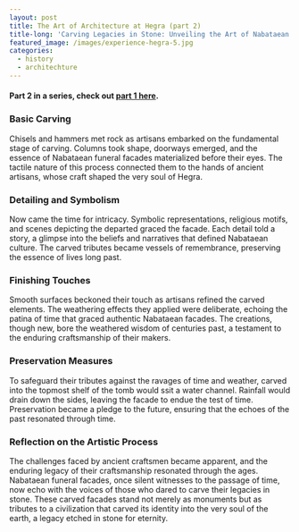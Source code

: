```yaml
---
layout: post
title: The Art of Architecture at Hegra (part 2)
title-long: 'Carving Legacies in Stone: Unveiling the Art of Nabataean Funeral Facades'
featured_image: /images/experience-hegra-5.jpg
categories:
  - history
  - architechture
---
```

#### Part 2 in a series, check out [part 1 here](/posts/art-of-architechture-at-hegra.md).

### **Basic Carving**

Chisels and hammers met rock as artisans embarked on the fundamental stage of carving. Columns took shape, doorways emerged, and the essence of Nabataean funeral facades materialized before their eyes. The tactile nature of this process connected them to the hands of ancient artisans, whose craft shaped the very soul of Hegra.

### **Detailing and Symbolism**

Now came the time for intricacy. Symbolic representations, religious motifs, and scenes depicting the departed graced the facade. Each detail told a story, a glimpse into the beliefs and narratives that defined Nabataean culture. The carved tributes became vessels of remembrance, preserving the essence of lives long past.

### **Finishing Touches**

Smooth surfaces beckoned their touch as artisans refined the carved elements. The weathering effects they applied were deliberate, echoing the patina of time that graced authentic Nabataean facades. The creations, though new, bore the weathered wisdom of centuries past, a testament to the enduring craftsmanship of their makers.

### **Preservation Measures**

To safeguard their tributes against the ravages of time and weather, carved into the topmost shelf of the tomb would ssit a water channel. Rainfall would drain down the sides, leaving the facade to endue the test of time. Preservation became a pledge to the future, ensuring that the echoes of the past resonated through time.

### **Reflection on the Artistic Process**

The challenges faced by ancient craftsmen became apparent, and the enduring legacy of their craftsmanship resonated through the ages. Nabataean funeral facades, once silent witnesses to the passage of time, now echo with the voices of those who dared to carve their legacies in stone. These carved facades stand not merely as monuments but as tributes to a civilization that carved its identity into the very soul of the earth, a legacy etched in stone for eternity.